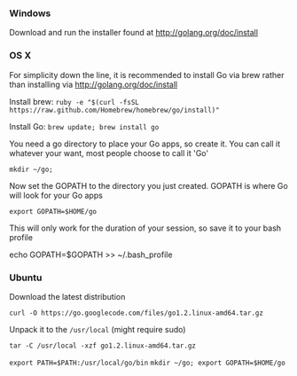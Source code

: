 ### Windows 

Download and run the installer found at http://golang.org/doc/install


### OS X

For simplicity down the line, it is recommended to install Go via brew rather than installing via http://golang.org/doc/install

Install brew:
`ruby -e "$(curl -fsSL https://raw.github.com/Homebrew/homebrew/go/install)"`

Install Go:
`brew update; brew install go`

You need a go directory to place your Go apps, so create it. You can call it whatever your want, most people choose to call it 'Go'

`mkdir ~/go;`

Now set the GOPATH to the directory you just created. GOPATH is where Go will look for your Go apps

`export GOPATH=$HOME/go`

This will only work for the duration of your session, so save it to your bash profile

echo GOPATH=$GOPATH >> ~/.bash_profile


### Ubuntu

Download the latest distribution

`curl -O https://go.googlecode.com/files/go1.2.linux-amd64.tar.gz`

Unpack it to the `/usr/local` (might require sudo)

`tar -C /usr/local -xzf go1.2.linux-amd64.tar.gz`

`export PATH=$PATH:/usr/local/go/bin`
`mkdir ~/go; export GOPATH=$HOME/go`